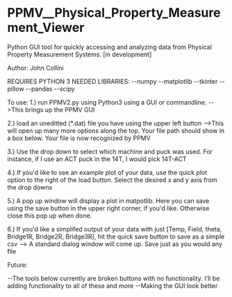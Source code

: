 # PPMV__Physical_Property_Measurement_Viewer
Python GUI tool for quickly accessing and analyzing data from Physical Property Measurement Systems. [in development]

Author: John Collini

REQUIRES PYTHON 3
NEEDED LIBRARIES:
--numpy
--matplotlib
--tkinter
--pillow
--pandas
--scipy

To use: 
1.) run PPMV2.py using Python3 using a GUI or commandline. 
	-->This brings up the PPMV GUI

2.) load an uneditted (*.dat) file you have using the upper left button
	-->This will open up many more options along the top. Your file path should show in a box below. Your file is now recognized by PPMV
	   
3.) Use the drop down to select which machine and puck was used. For instance, if I use an ACT puck in the 14T, I would pick 14T-ACT

4.) If you'd like to see an example plot of your data, use the quick plot option to the right of the load button. Select the desired x and y axis from the drop downs

5.) A pop up window will display a plot in matpotlib. Here you can save using the save button in the upper right corner, if you'd like. 
Otherwise close this pop up when done.

6.) If you'd like a simplifed output of your data with just [Temp, Field, theta, Bridge1R, Bridge2R, Bridge3R], hit the quick save button to save as a simple csv
	--> A standard dialog window will come up. Save just as you would any file

Future:

--The tools below currently are broken buttons with no functionality. I'll be adding functionality to all of these and more
--Making the GUI look better	     
